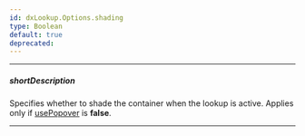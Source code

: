```yaml
---
id: dxLookup.Options.shading
type: Boolean
default: true
deprecated: 
---
```

---
##### shortDescription
Specifies whether to shade the container when the lookup is active. Applies only if [usePopover](/api-reference/10%20UI%20Components/dxLookup/1%20Configuration/usePopover.md '/Documentation/ApiReference/UI_Components/dxLookup/Configuration/#usePopover') is **false**.

---
